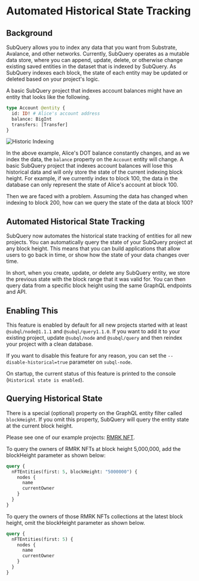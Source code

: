 # Automated Historical State Tracking

## Background

SubQuery allows you to index any data that you want from Substrate, Avalance, and other networks. Currently, SubQuery operates as a mutable data store, where you can append, update, delete, or otherwise change existing saved entities in the dataset that is indexed by SubQuery. As SubQuery indexes each block, the state of each entity may be updated or deleted based on your project's logic.

A basic SubQuery project that indexes account balances might have an entity that looks like the following.

```graphql
type Account @entity {
  id: ID! # Alice's account address
  balance: BigInt
  transfers: [Transfer]
}
```

![Historic Indexing](/assets/img/historic_indexing.png)

In the above example, Alice's DOT balance constantly changes, and as we index the data, the `balance` property on the `Account` entity will change. A basic SubQuery project that indexes account balances will lose this historical data and will only store the state of the current indexing block height. For example, if we currently index to block 100, the data in the database can only represent the state of Alice's account at block 100.

Then we are faced with a problem. Assuming the data has changed when indexing to block 200, how can we query the state of the data at block 100?

## Automated Historical State Tracking

SubQuery now automates the historical state tracking of entities for all new projects. You can automatically query the state of your SubQuery project at any block height. This means that you can build applications that allow users to go back in time, or show how the state of your data changes over time.

In short, when you create, update, or delete any SubQuery entity, we store the previous state with the block range that it was valid for. You can then query data from a specific block height using the same GraphQL endpoints and API.

## Enabling This

This feature is enabled by default for all new projects started with at least `@subql/node@1.1.1` and `@subql/query1.1.0`. If you want to add it to your existing project, update `@subql/node` and `@subql/query` and then reindex your project with a clean database.

If you want to disable this feature for any reason, you can set the `--disable-historical=true` parameter on `subql-node`.

On startup, the current status of this feature is printed to the console (`Historical state is enabled`).

## Querying Historical State

There is a special (optional) property on the GraphQL entity filter called `blockHeight`. If you omit this property, SubQuery will query the entity state at the current block height.

Please see one of our example projects: [RMRK NFT](https://explorer.subquery.network/subquery/subquery/rmrk-nft-historical).

To query the owners of RMRK NFTs at block height 5,000,000, add the blockHeight parameter as shown below:

```graphql
query {
  nFTEntities(first: 5, blockHeight: "5000000") {
    nodes {
      name
      currentOwner
    }
  }
}
```

To query the owners of those RMRK NFTs collections at the latest block height, omit the blockHeight parameter as shown below.

```graphql
query {
  nFTEntities(first: 5) {
    nodes {
      name
      currentOwner
    }
  }
}
```